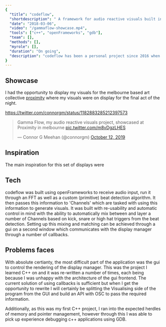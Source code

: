 ```yaml
---
{
  "title": "codeflow",
  "shortdescription": " A framework for audio reactive visuals built in openFrameworks.",
  "date": "2018-03-06",
  "video": "/gammaflow-showcase.mp4",
  "tools": ["c++", "openFrameworks", "gdb"],
  "team": [],
  "methods": [],
  "myrole": [],
  "duration": "On going",
  "description": "codeflow has been a personal project since 2016 when I took Interactive Media at The University of Technology Sydney.  It was here I learned about creative coding through processing and I've been inspired to move into the field ever since.  I've always had a strong connection to music and imagined shapes and scenes when listening to music and I wanted to explore that by producing a program that communicated these scenes."
}
---
```


## Showcase

I had the opportunity to display my visuals for the melbourne based art collective [proximity](https://www.instagram.com/p_r_x_y/) where my visuals were on display for the final act of the night.  

https://twitter.com/connorgm/status/1182883285212397573

<blockquote class="twitter-tweet" data-lang="en"><p lang="en" dir="ltr">Gamma Flow, my audio reactive visuals project, showcased at Proximity in melbourne <a href="https://t.co/m8vDgzLHES">pic.twitter.com/m8vDgzLHES</a></p>&mdash; Connor G Meehan (@connorgm) <a href="https://twitter.com/connorgm/status/1182883285212397573?ref_src=twsrc%5Etfw">October 12, 2019</a></blockquote>
<script async src="https://platform.twitter.com/widgets.js" charset="utf-8"></script>

## Inspiration

The main inspiration for this set of displays were 

## Tech

codeflow was built using openFrameworks to receive audio input, run it through an FFT as well as a custom (primitive) beat detection algorithm.  It then passes this information to 'Channels' which are tasked with using this information to generate visuals.  It was built with re-usability and automatic control in mind with the ability to automatically mix between and layer a number of Channels based on kick, snare or high hat triggers from the beat detection.  Setting up this mixing and matching can be achieved through a gui on a second window which communicates with the display manager through a number of callbacks.

## Problems faces

With absolute certianty, the most difficult part of the application was the gui to control the rendering of the display manager.  This was the project I learned C++ on and it was re-written a number of times, each being because I was unhappy with the architecture of the gui frontend.  The current solution of using callbacks is sufficient but when I get the opportunity to rewrite I will certainly be splitting the Visualising side of the program from the GUI and build an API with OSC to pass the required information.

Additionally, as this was my first C++ project, I ran into the expected herdles of memory and pointer management, however through this I was able to pick up experience debugging c++ applications using GDB.